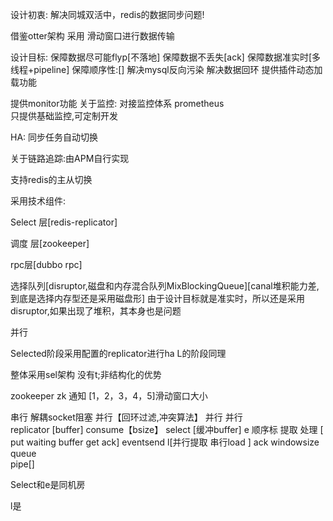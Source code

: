 设计初衷:
解决同城双活中，redis的数据同步问题!

借鉴otter架构
采用 滑动窗口进行数据传输



设计目标:
保障数据尽可能flyp[不落地]
保障数据不丢失[ack]
保障数据准实时[多线程+pipeline]
保障顺序性:[]
解决mysql反向污染
解决数据回环
提供插件动态加载功能

提供monitor功能
关于监控: 对接监控体系 prometheus  
只提供基础监控,可定制开发

HA: 同步任务自动切换

关于链路追踪:由APM自行实现 

支持redis的主从切换


采用技术组件:


Select 层[redis-replicator]


调度 层[zookeeper]


rpc层[dubbo rpc]



选择队列[disruptor,磁盘和内存混合队列MixBlockingQueue][canal堆积能力差,到底是选择内存型还是采用磁盘形]
由于设计目标就是准实时，所以还是采用disruptor,如果出现了堆积，其本身也是问题





并行




Selected阶段采用配置的replicator进行ha
L的阶段同理



整体采用sel架构 没有t;非结构化的优势

zookeeper                                                                             zk 通知 [1，2，3，4，5]滑动窗口大小           

串行       解耦socket阻塞                 并行【回环过滤,冲突算法】  并行                                                  并行     
replicator [buffer] consume【bsize】  select [缓冲buffer]  e 顺序标 提取 处理  [ put waiting buffer get ack]    eventsend        l[并行提取 串行load ] ack
                     windowsize
                           queue   
pipe[]




Select和e是同机房

l是


